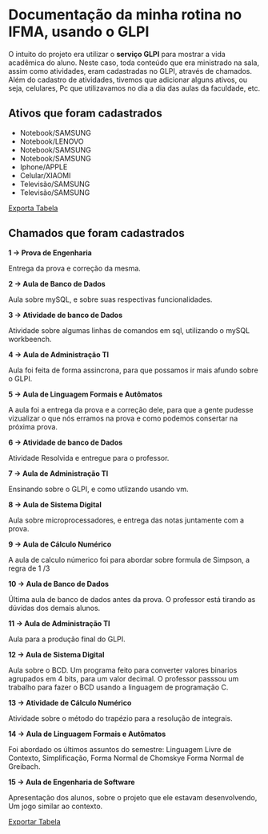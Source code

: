# Documentação da minha rotina no IFMA, usando o GLPI
O intuito do projeto era utilizar o **serviço GLPI** para mostrar a vida acadêmica do aluno.
Neste caso, toda conteúdo que era ministrado na sala, assim como atividades, eram cadastradas no GLPI, através de chamados. Além do cadastro de atividades, tivemos que adicionar alguns ativos, ou seja, celulares, Pc que utilizavamos no dia a dia das aulas da faculdade, etc.
##  Ativos que foram cadastrados
 - Notebook/SAMSUNG
 - Notebook/LENOVO
 - Notebook/SAMSUNG
 - Notebook/SAMSUNG
 - Iphone/APPLE
 - Celular/XIAOMI
 - Televisão/SAMSUNG
 - Televisão/SAMSUNG

 [Exporta Tabela](https://drive.google.com/file/d/1fwT1Hj6qYLJgRVowyAl_NN229sd6IT6L/view?usp=drive_link)

 ## Chamados que foram cadastrados

 **1 -> Prova de Engenharia**
 
 Entrega da prova e correção da mesma.

 **2 -> Aula de Banco de Dados** 

 Aula sobre mySQL, e sobre suas respectivas  funcionalidades.

 **3 -> Atividade de banco de Dados**

 Atividade sobre algumas linhas de comandos em sql, utilizando o mySQL workbeench.

 **4 -> Aula de Administração TI**

 Aula foi feita de forma assincrona, para que possamos ir mais afundo sobre o GLPI.

 **5 -> Aula de Linguagem Formais e Autômatos**

 A aula foi a entrega da prova e a correção dele, para que a gente pudesse vizualizar o que nós erramos na prova e como podemos consertar na próxima prova.

 **6 -> Atividade de banco de Dados**

 Atividade Resolvida e entregue para o professor.

 **7 -> Aula de Administração TI**

 Ensinando sobre o GLPI, e como utlizando usando vm.

 **8 -> Aula de Sistema Digital**

 Aula sobre microprocessadores, e entrega das notas juntamente com a prova.

 **9 -> Aula de Cálculo Numérico**

 A aula de calculo númerico foi para abordar sobre formula de Simpson, a regra de 1 /3

 **10 -> Aula de Banco de Dados**

 Última aula de banco de dados antes da prova. O professor está tirando as dúvidas dos demais alunos.

 **11 -> Aula de Administração TI**

 Aula para a produção final do GLPI.

 **12 -> Aula de Sistema Digital**

 Aula sobre o BCD. Um programa feito para converter valores binarios agrupados em 4 bits, para um valor decimal. O professor passsou um trabalho para fazer o BCD usando a linguagem de programação C.

**13 -> Atividade de Cálculo Numérico**

Atividade sobre o método do trapézio para a resolução de integrais.

**14 -> Aula de Linguagem Formais e Autômatos**

Foi abordado os últimos assuntos do semestre: Linguagem Livre  de Contexto, Simplificação,  Forma Normal de Chomskye Forma Normal de Greibach.

**15 -> Aula de Engenharia de Software**

Apresentação dos alunos, sobre o projeto que ele estavam desenvolvendo, Um jogo similar ao contexto.

  [Exportar Tabela](https://drive.google.com/file/d/1T6bEYY7fp2LC6niiIYH6dZvQoUNzZaXU/view?usp=drive_link)